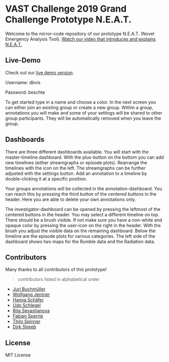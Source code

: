 # VAST Challenge 2019 Grand Challenge Prototype N.E.A.T.

Welcome to the mirror-code repository of our prototype N.E.A.T. (Novel Emergency Analysis Tool).
[Watch our video that introduces and explains N.E.A.T.](https://www.youtube.com/watch?v=gA6sIeu_VpU&feature=youtu.be)

## Live-Demo

Check out our [live demo version](https://vcgc19.dbvis.de).

Username: dbvis

Password: beschte

To get started type in a name and choose a color.
In the next screen you can either join an existing group or create a new group.
Within a group, annotations you will make and some of your settings will be shared to other group participants.
They will be automatically removed when you leave the group.

## Dashboards

There are three different dashboards available.
You will start with the master-timeline dashboard.
With the plus-button on the bottom you can add new timelines (either streamgraphs or episode plots).
Rearrange the timelines with the icon on the left.
The streamgraphs can be further adjusted with the settings button.
Add an annotation to a timeline by double-clicking it at a specific position.

Your groups annotations will be collected in the annotation-dashboard.
You can reach this by pressing the third button of the centered buttons in the header.
Here you are able to delete your own annotations only.

The investigator-dashboard can be opened by pressing the leftmost of the centered buttons in the header.
You may select a different timeline on top.
There should be a brush visible. If not make sure you have a non-white and opaque color by pressing the user-icon on the right in the header.
With the brush you adjust the visible data on the remaining dashboard.
Below the timeline are the episode plots for various categories.
The left side of the dashboard shows two maps for the Rumble data and the Radiation data.

## Contributors

Many thanks to all contributors of this prototype!

> contributors listed in alphabetical order

- [Juri Buchmüller](http://vis.uni.kn/en/members/buchmueller/)
- [Wolfgang Jentner](http://vis.uni.kn/en/members/jentner/)
- [Hanna Schäfer](http://vis.uni.kn/en/members/schaefer/)
- [Udo Schlegel](http://vis.uni.kn/en/members/schlegel/)
- [Rita Sevastjanova](http://vis.uni.kn/en/members/sevastjanova/)
- [Fabian Sperrle](http://vis.uni.kn/en/members/sperrle/)
- [Thilo Spinner](http://vis.uni.kn/en/members/spinner/)
- [Dirk Streeb](http://vis.uni.kn/en/members/streeb/)

## License

MIT License
